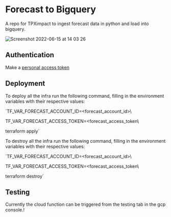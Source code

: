 # Forecast to Bigquery
A repo for TPXimpact to ingest forecast data in python and load into bigquery.

![Screenshot 2022-06-15 at 14 03 26](https://user-images.githubusercontent.com/35800749/173833593-7e4def50-07dc-424b-ada6-b623eb3dcf89.png)

## Authentication
Make a [personal access token](https://id.getharvest.com/developers)


## Deployment
To deploy all the infra run the following command, filling in the environment variables with their respective values:

`TF_VAR_FORECAST_ACCOUNT_ID=<forecast_account_id>\

TF_VAR_FORECAST_ACCESS_TOKEN=<forecast_access_token\

terraform apply`


To destroy all the infra run the following command, filling in the environment variables with their respective values:

`TF_VAR_FORECAST_ACCOUNT_ID=<forecast_account_id>\

TF_VAR_FORECAST_ACCESS_TOKEN=<forecast_access_token\

terraform destroy`


## Testing
Currently the cloud function can be triggered from the testing tab in the gcp console.!
